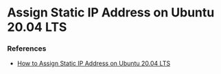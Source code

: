 # Assign Static IP Address on Ubuntu 20.04 LTS



### References
- [How to Assign Static IP Address on Ubuntu 20.04 LTS](https://www.linuxtechi.com/assign-static-ip-address-ubuntu-20-04-lts)